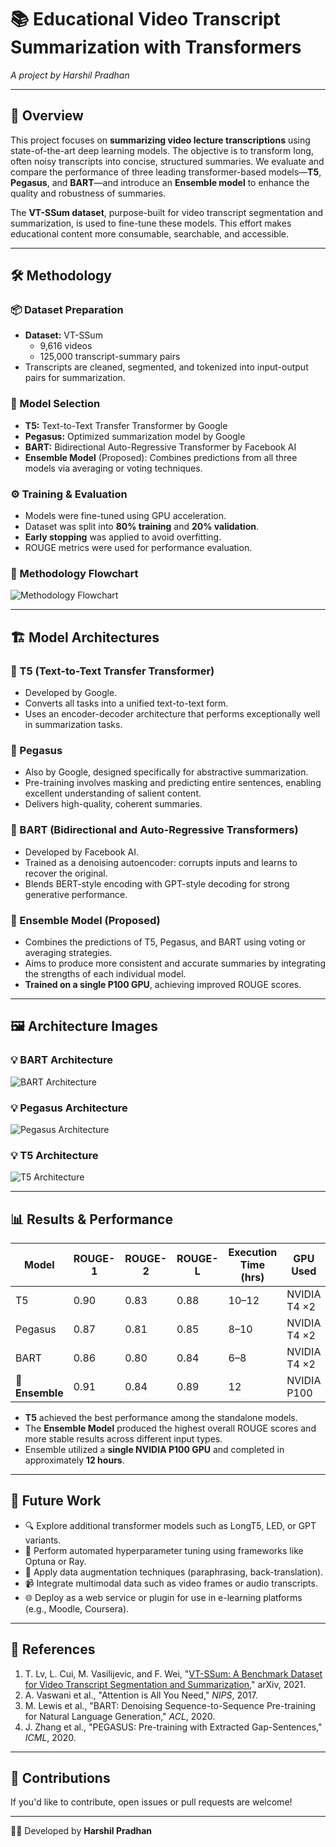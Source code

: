 # 📚 Educational Video Transcript Summarization with Transformers

_A project by Harshil Pradhan_

---

## 📖 Overview

This project focuses on **summarizing video lecture transcriptions** using state-of-the-art deep learning models. The objective is to transform long, often noisy transcripts into concise, structured summaries. We evaluate and compare the performance of three leading transformer-based models—**T5**, **Pegasus**, and **BART**—and introduce an **Ensemble model** to enhance the quality and robustness of summaries.

The **VT-SSum dataset**, purpose-built for video transcript segmentation and summarization, is used to fine-tune these models. This effort makes educational content more consumable, searchable, and accessible.

---

## 🛠️ Methodology

### 📦 Dataset Preparation

- **Dataset:** VT-SSum
    - 9,616 videos
    - 125,000 transcript-summary pairs
- Transcripts are cleaned, segmented, and tokenized into input-output pairs for summarization.

### 🤖 Model Selection

- **T5:** Text-to-Text Transfer Transformer by Google
- **Pegasus:** Optimized summarization model by Google
- **BART:** Bidirectional Auto-Regressive Transformer by Facebook AI
- **Ensemble Model** (Proposed): Combines predictions from all three models via averaging or voting techniques.

### ⚙️ Training & Evaluation

- Models were fine-tuned using GPU acceleration.
- Dataset was split into **80% training** and **20% validation**.
- **Early stopping** was applied to avoid overfitting.
- ROUGE metrics were used for performance evaluation.

### 🔁 Methodology Flowchart

![Methodology Flowchart](https://github.com/user-attachments/assets/2eb1efe8-10e0-44df-89ec-49cffc420404)

---

## 🏗️ Model Architectures

### 🔷 T5 (Text-to-Text Transfer Transformer)

- Developed by Google.
- Converts all tasks into a unified text-to-text form.
- Uses an encoder-decoder architecture that performs exceptionally well in summarization tasks.

### 🔷 Pegasus

- Also by Google, designed specifically for abstractive summarization.
- Pre-training involves masking and predicting entire sentences, enabling excellent understanding of salient content.
- Delivers high-quality, coherent summaries.

### 🔷 BART (Bidirectional and Auto-Regressive Transformers)

- Developed by Facebook AI.
- Trained as a denoising autoencoder: corrupts inputs and learns to recover the original.
- Blends BERT-style encoding with GPT-style decoding for strong generative performance.

### 🔷 Ensemble Model (Proposed)

- Combines the predictions of T5, Pegasus, and BART using voting or averaging strategies.
- Aims to produce more consistent and accurate summaries by integrating the strengths of each individual model.
- **Trained on a single P100 GPU**, achieving improved ROUGE scores.

---

## 🖼️ Architecture Images

### 💡 BART Architecture

![BART Architecture](https://github.com/user-attachments/assets/e153c796-0ce5-4992-850c-1d41f955ce8d)

### 💡 Pegasus Architecture

![Pegasus Architecture](https://github.com/user-attachments/assets/3338fe48-eade-4b0c-9667-dce9b9fd181f)

### 💡 T5 Architecture

![T5 Architecture](https://github.com/user-attachments/assets/b88920b3-9fa1-4b5c-a675-cdf0ea7ee5f0)

---

## 📊 Results & Performance

| Model            | ROUGE-1 | ROUGE-2 | ROUGE-L | Execution Time (hrs) | GPU Used     |
|------------------|---------|---------|---------|----------------------|--------------|
| T5               | 0.90    | 0.83    | 0.88    | 10–12                | NVIDIA T4 ×2 |
| Pegasus          | 0.87    | 0.81    | 0.85    | 8–10                 | NVIDIA T4 ×2 |
| BART             | 0.86    | 0.80    | 0.84    | 6–8                  | NVIDIA T4 ×2 |
| 🌟 **Ensemble**  | 0.91    | 0.84    | 0.89    | 12                   | NVIDIA P100  |

- **T5** achieved the best performance among the standalone models.
- The **Ensemble Model** produced the highest overall ROUGE scores and more stable results across different input types.
- Ensemble utilized a **single NVIDIA P100 GPU** and completed in approximately **12 hours**.

---

## 🚀 Future Work

- 🔍 Explore additional transformer models such as LongT5, LED, or GPT variants.
- 🎯 Perform automated hyperparameter tuning using frameworks like Optuna or Ray.
- 🧠 Apply data augmentation techniques (paraphrasing, back-translation).
- 📹 Integrate multimodal data such as video frames or audio transcripts.
- 🌐 Deploy as a web service or plugin for use in e-learning platforms (e.g., Moodle, Coursera).

---

## 📜 References

1. T. Lv, L. Cui, M. Vasilijevic, and F. Wei, "[VT-SSum: A Benchmark Dataset for Video Transcript Segmentation and Summarization](https://arxiv.org/abs/2107.13485)," arXiv, 2021.
2. A. Vaswani et al., "Attention is All You Need," *NIPS*, 2017.
3. M. Lewis et al., "BART: Denoising Sequence-to-Sequence Pre-training for Natural Language Generation," *ACL*, 2020.
4. J. Zhang et al., "PEGASUS: Pre-training with Extracted Gap-Sentences," *ICML*, 2020.

---

## 🤝 Contributions

If you'd like to contribute, open issues or pull requests are welcome!

---

🧑‍💻 Developed by **Harshil Pradhan**

